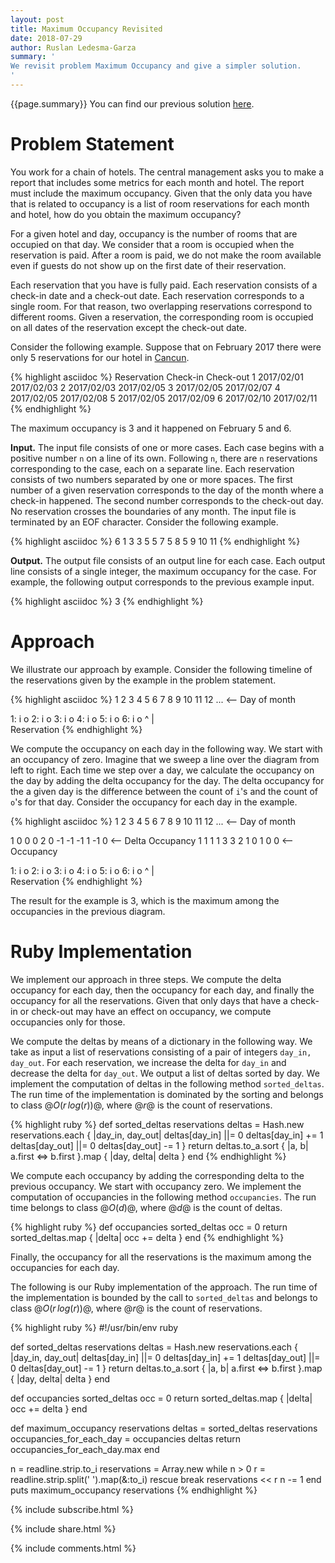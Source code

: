 ```yaml
---
layout: post
title: Maximum Occupancy Revisited
date: 2018-07-29
author: Ruslan Ledesma-Garza
summary: '
We revisit problem Maximum Occupancy and give a simpler solution.
'
---
```


{{page.summary}}  You can find our previous solution [here](/2017/03/07/maximum-occupancy.html).

# Problem Statement

You work for a chain of hotels. The central management asks you to
make a report that includes some metrics for each month and hotel.
The report must include the maximum occupancy.  Given that the only
data you have that is related to occupancy is a list of room
reservations for each month and hotel, how do you obtain the maximum
occupancy?

For a given hotel and day, occupancy is the number of rooms that are
occupied on that day.  We consider that a room is occupied when the
reservation is paid.  After a room is paid, we do not make the room
available even if guests do not show up on the first date of their
reservation.

Each reservation that you have is fully paid.  Each reservation
consists of a check-in date and a check-out date.  Each reservation
corresponds to a single room.  For that reason, two overlapping
reservations correspond to different rooms.  Given a reservation, the
corresponding room is occupied on all dates of the reservation except
the check-out date.

Consider the following example.  Suppose that on February 2017 there
were only 5 reservations for our hotel in
[Cancun](https://en.wikipedia.org/wiki/Canc%C3%BAn).

{% highlight asciidoc %}
Reservation   Check-in    Check-out
1             2017/02/01  2017/02/03
2             2017/02/03  2017/02/05
3             2017/02/05  2017/02/07
4             2017/02/05  2017/02/08
5             2017/02/05  2017/02/09
6             2017/02/10  2017/02/11
{% endhighlight %}

The maximum occupancy is 3 and it happened on February 5 and 6.

**Input.**
The input file consists of one or more cases.  Each case begins with a
positive number `n` on a line of its own.  Following `n`, there are
`n` reservations corresponding to the case, each on a separate line.
Each reservation consists of two numbers separated by one or more
spaces.  The first number of a given reservation corresponds to the
day of the month where a check-in happened.  The second number
corresponds to the check-out day.  No reservation crosses the
boundaries of any month.  The input file is terminated by an EOF
character.  Consider the following example.

{% highlight asciidoc %}
6
1 3
3 5
5 7
5 8
5 9
10 11
{% endhighlight %}

**Output.**
The output file consists of an output line for each case.  Each output
line consists of a single integer, the maximum occupancy for the case.
For example, the following output corresponds to the previous example
input.

{% highlight asciidoc %}
3
{% endhighlight %}

# Approach

We illustrate our approach by example.  Consider the following
timeline of the reservations given by the example in the problem
statement.

{% highlight asciidoc %}
   1   2   3   4   5   6   7   8   9   10  11  12  ... <-- Day of month

1: i       o
2:         i       o
3:                 i       o
4:                 i           o
5:                 i               o
6:                                     i   o
^
|
 \
  Reservation
{% endhighlight %}

We compute the occupancy on each day in the following way.  We start
with an occupancy of zero.  Imagine that we sweep a line over the
diagram from left to right.  Each time we step over a day, we
calculate the occupancy on the day by adding the delta occupancy for
the day.  The delta occupancy for the a given day is the difference
between the count of `i`'s and the count of `o`'s for that day.
Consider the occupancy for each day in the example.

{% highlight asciidoc %}
   1   2   3   4   5   6   7   8   9   10  11  12  ... <-- Day of month

   1   0   0   0   2   0  -1  -1  -1   1  -1   0   <-- Delta Occupancy
   1   1   1   1   3   3   2   1   0   1   0   0   <-- Occupancy

1: i       o
2:         i       o
3:                 i       o
4:                 i           o
5:                 i               o
6:                                     i   o
^
|
 \
  Reservation
{% endhighlight %}

The result for the example is 3, which is the maximum among the
occupancies in the previous diagram.

# Ruby Implementation

We implement our approach in three steps.  We compute the delta
occupancy for each day, then the occupancy for each day, and finally
the occupancy for all the reservations.  Given that only days that
have a check-in or check-out may have an effect on occupancy, we
compute occupancies only for those.

We compute the deltas by means of a dictionary in the following way.
We take as input a list of reservations consisting of a pair of
integers `day_in, day_out`.  For each reservation, we increase the
delta for `day_in` and decrease the delta for `day_out`.  We output a
list of deltas sorted by day.  We implement the computation of deltas
in the following method `sorted_deltas`.  The run time of
the implementation is dominated by the sorting and belongs to class
$@O(r\,log(r))@$, where $@r@$ is the count of reservations.

{% highlight ruby %}
def sorted_deltas reservations
  deltas = Hash.new
  reservations.each { |day_in, day_out|
    deltas[day_in] ||= 0
    deltas[day_in] += 1
    deltas[day_out] ||= 0
    deltas[day_out] -= 1
  }
  return deltas.to_a.sort { |a, b| a.first <=> b.first }.map { |day, delta| delta }
end
{% endhighlight %}

We compute each occupancy by adding the corresponding delta to the
previous occupancy.  We start with occupancy zero.  We implement the
computation of occupancies in the following method `occupancies`.  The
run time belongs to class $@O(d)$@, where $@d@$ is the count of
deltas.

{% highlight ruby %}
def occupancies sorted_deltas
  occ = 0
  return sorted_deltas.map { |delta| occ += delta }
end
{% endhighlight %}

Finally, the occupancy for all the reservations is the maximum
among the occupancies for each day.

The following is our Ruby implementation of the approach.  The run
time of the implementation is bounded by the call to `sorted_deltas`
and belongs to class $@O(r\,log(r))@$, where $@r@$ is the count of
reservations.

{% highlight ruby %}
#!/usr/bin/env ruby

def sorted_deltas reservations
  deltas = Hash.new
  reservations.each { |day_in, day_out|
    deltas[day_in] ||= 0
    deltas[day_in] += 1
    deltas[day_out] ||= 0
    deltas[day_out] -= 1
  }
  return deltas.to_a.sort { |a, b| a.first <=> b.first }.map { |day, delta| delta }
end

def occupancies sorted_deltas
  occ = 0
  return sorted_deltas.map { |delta| occ += delta }
end

def maximum_occupancy reservations
  deltas = sorted_deltas reservations
  occupancies_for_each_day = occupancies deltas
  return occupancies_for_each_day.max
end

n = readline.strip.to_i
reservations = Array.new
while n > 0
  r = readline.strip.split(' ').map(&:to_i) rescue break
  reservations << r
  n -= 1
end
puts maximum_occupancy reservations
{% endhighlight %}

{% include subscribe.html %}

{% include share.html %}

{% include comments.html %}
